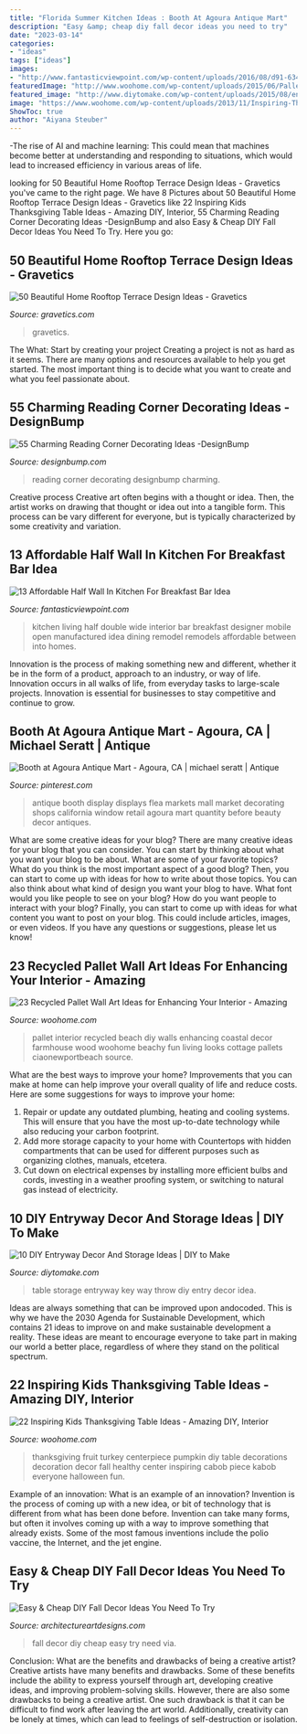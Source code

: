 ```yaml
---
title: "Florida Summer Kitchen Ideas : Booth At Agoura Antique Mart"
description: "Easy &amp; cheap diy fall decor ideas you need to try"
date: "2023-03-14"
categories:
- "ideas"
tags: ["ideas"]
images:
- "http://www.fantasticviewpoint.com/wp-content/uploads/2016/08/d91-634x400.png"
featuredImage: "http://www.woohome.com/wp-content/uploads/2015/06/Pallet-Wall-Art-Woohome-15.jpg"
featured_image: "http://www.diytomake.com/wp-content/uploads/2015/08/entryway-storage-idea.jpg"
image: "https://www.woohome.com/wp-content/uploads/2013/11/Inspiring-Thanksgiving-Kids-Tables-4.jpg"
ShowToc: true
author: "Aiyana Steuber"
---
```



-The rise of AI and machine learning: This could mean that machines become better at understanding and responding to situations, which would lead to increased efficiency in various areas of life.

	

		
looking for 50 Beautiful Home Rooftop Terrace Design Ideas - Gravetics you've came to the right page. We have 8 Pictures about 50 Beautiful Home Rooftop Terrace Design Ideas - Gravetics like 22 Inspiring Kids Thanksgiving Table Ideas - Amazing DIY, Interior, 55 Charming Reading Corner Decorating Ideas -DesignBump and also Easy &amp; Cheap DIY Fall Decor Ideas You Need To Try. Here you go:
		
    
## 50 Beautiful Home Rooftop Terrace Design Ideas - Gravetics

<img loading=lazy src="https://www.gravetics.com/wp-content/uploads/2016/12/Stone-wall-radiates-eternity.jpg" onerror="this.onerror=null;this.src='https://tse3.mm.bing.net/th?id=OIP.S4q5NL-rR8XU1mtXBtiOugHaKH&amp;pid=15.1';" alt="50 Beautiful Home Rooftop Terrace Design Ideas - Gravetics">

_Source: gravetics.com_

>gravetics. 

	

The What: Start by creating your project
Creating a project is not as hard as it seems. There are many options and resources available to help you get started. The most important thing is to decide what you want to create and what you feel passionate about.

    
## 55 Charming Reading Corner Decorating Ideas -DesignBump

<img loading=lazy src="https://cdn.designbump.com/wp-content/uploads/2015/11/reading-corner-nook20.jpg" onerror="this.onerror=null;this.src='https://tse3.mm.bing.net/th?id=OIP.SU_SwTBODfmNyz10yULqtgHaKY&amp;pid=15.1';" alt="55 Charming Reading Corner Decorating Ideas -DesignBump">

_Source: designbump.com_

>reading corner decorating designbump charming. 

	

Creative process
Creative art often begins with a thought or idea. Then, the artist works on drawing that thought or idea out into a tangible form. This process can be vary different for everyone, but is typically characterized by some creativity and variation.

    
## 13 Affordable Half Wall In Kitchen For Breakfast Bar Idea

<img loading=lazy src="http://www.fantasticviewpoint.com/wp-content/uploads/2016/08/d91-634x400.png" onerror="this.onerror=null;this.src='https://tse4.mm.bing.net/th?id=OIP.BIT-ska_ObRaqYtSJhzfKQHaEr&amp;pid=15.1';" alt="13 Affordable Half Wall In Kitchen For Breakfast Bar Idea">

_Source: fantasticviewpoint.com_

>kitchen living half double wide interior bar breakfast designer mobile open manufactured idea dining remodel remodels affordable between into homes. 

	

Innovation is the process of making something new and different, whether it be in the form of a product, approach to an industry, or way of life. Innovation occurs in all walks of life, from everyday tasks to large-scale projects. Innovation is essential for businesses to stay competitive and continue to grow.

    
## Booth At Agoura Antique Mart - Agoura, CA | Michael Seratt | Antique

<img loading=lazy src="https://i.pinimg.com/736x/cc/30/e2/cc30e264d6554b525908fa7e2e9d2587--antique-booth-displays-antique-booth-ideas.jpg" onerror="this.onerror=null;this.src='https://tse4.mm.bing.net/th?id=OIP.XXaMwJBzgxazUqpOpySbKQHaJ3&amp;pid=15.1';" alt="Booth at Agoura Antique Mart - Agoura, CA | michael seratt | Antique">

_Source: pinterest.com_

>antique booth display displays flea markets mall market decorating shops california window retail agoura mart quantity before beauty decor antiques. 

	

What are some creative ideas for your blog?
There are many creative ideas for your blog that you can consider. You can start by thinking about what you want your blog to be about. What are some of your favorite topics? What do you think is the most important aspect of a good blog? Then, you can start to come up with ideas for how to write about those topics. You can also think about what kind of design you want your blog to have. What font would you like people to see on your blog? How do you want people to interact with your blog? Finally, you can start to come up with ideas for what content you want to post on your blog. This could include articles, images, or even videos. If you have any questions or suggestions, please let us know!

    
## 23 Recycled Pallet Wall Art Ideas For Enhancing Your Interior - Amazing

<img loading=lazy src="http://www.woohome.com/wp-content/uploads/2015/06/Pallet-Wall-Art-Woohome-15.jpg" onerror="this.onerror=null;this.src='https://tse2.mm.bing.net/th?id=OIP.Udk8yQKM30rocvVYzy4WLgHaNK&amp;pid=15.1';" alt="23 Recycled Pallet Wall Art Ideas for Enhancing Your Interior - Amazing">

_Source: woohome.com_

>pallet interior recycled beach diy walls enhancing coastal decor farmhouse wood woohome beachy fun living looks cottage pallets ciaonewportbeach source. 

	

What are the best ways to improve your home?
Improvements that you can make at home can help improve your overall quality of life and reduce costs. Here are some suggestions for ways to improve your home: 
1. Repair or update any outdated plumbing, heating and cooling systems. This will ensure that you have the most up-to-date technology while also reducing your carbon footprint. 
2. Add more storage capacity to your home with Countertops with hidden compartments that can be used for different purposes such as organizing clothes, manuals, etcetera. 
3. Cut down on electrical expenses by installing more efficient bulbs and cords, investing in a weather proofing system, or switching to natural gas instead of electricity. 

    
## 10 DIY Entryway Decor And Storage Ideas | DIY To Make

<img loading=lazy src="http://www.diytomake.com/wp-content/uploads/2015/08/entryway-storage-idea.jpg" onerror="this.onerror=null;this.src='https://tse3.mm.bing.net/th?id=OIP.XgLqrzHTZgnd7v2U2fZCNgHaLH&amp;pid=15.1';" alt="10 DIY Entryway Decor And Storage Ideas | DIY to Make">

_Source: diytomake.com_

>table storage entryway key way throw diy entry decor idea. 

	

Ideas are always something that can be improved upon andocoded. This is why we have the 2030 Agenda for Sustainable Development, which contains 21 ideas to improve on and make sustainable development a reality. These ideas are meant to encourage everyone to take part in making our world a better place, regardless of where they stand on the political spectrum.

    
## 22 Inspiring Kids Thanksgiving Table Ideas - Amazing DIY, Interior

<img loading=lazy src="https://www.woohome.com/wp-content/uploads/2013/11/Inspiring-Thanksgiving-Kids-Tables-4.jpg" onerror="this.onerror=null;this.src='https://tse4.mm.bing.net/th?id=OIP.XKAGHeiCcGiwmYp466UrmgHaLK&amp;pid=15.1';" alt="22 Inspiring Kids Thanksgiving Table Ideas - Amazing DIY, Interior">

_Source: woohome.com_

>thanksgiving fruit turkey centerpiece pumpkin diy table decorations decoration decor fall healthy center inspiring cabob piece kabob everyone halloween fun. 

	

Example of an innovation: What is an example of an innovation?
Invention is the process of coming up with a new idea, or bit of technology that is different from what has been done before. Invention can take many forms, but often it involves coming up with a way to improve something that already exists. Some of the most famous inventions include the polio vaccine, the Internet, and the jet engine.

    
## Easy &amp; Cheap DIY Fall Decor Ideas You Need To Try

<img loading=lazy src="https://www.architectureartdesigns.com/wp-content/uploads/2014/08/1027.jpg" onerror="this.onerror=null;this.src='https://tse4.mm.bing.net/th?id=OIP.kBIigFJq_RGTEpP8RQd3CQAAAA&amp;pid=15.1';" alt="Easy &amp; Cheap DIY Fall Decor Ideas You Need To Try">

_Source: architectureartdesigns.com_

>fall decor diy cheap easy try need via. 

	

Conclusion: What are the benefits and drawbacks of being a creative artist?
Creative artists have many benefits and drawbacks. Some of these benefits include the ability to express yourself through art, developing creative ideas, and improving problem-solving skills. However, there are also some drawbacks to being a creative artist. One such drawback is that it can be difficult to find work after leaving the art world. Additionally, creativity can be lonely at times, which can lead to feelings of self-destruction or isolation.

